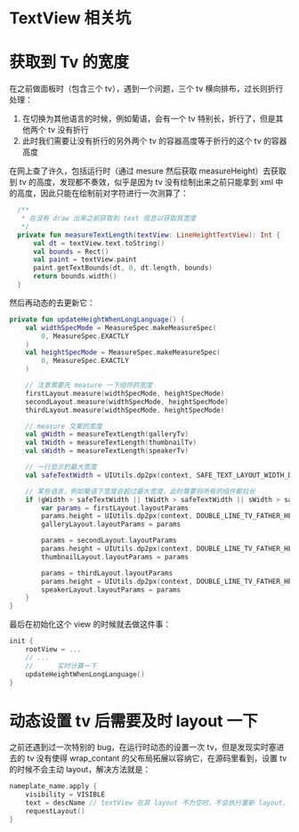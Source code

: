# TextView 相关坑

# 获取到 Tv 的宽度

在之前做面板时（包含三个 tv），遇到一个问题，三个 tv 横向排布，过长则折行处理：

1. 在切换为其他语言的时候，例如葡语，会有一个 tv 特别长，折行了，但是其他两个 tv 没有折行
2. 此时我们需要让没有折行的另外两个 tv 的容器高度等于折行的这个 tv 的容器高度

在网上查了许久，包括运行时（通过 mesure 然后获取 measureHeight）去获取到 tv 的高度，发现都不奏效，似乎是因为 tv 没有绘制出来之前只能拿到 xml 中的高度，因此只能在绘制前对字符进行一次测算了：

```kotlin
  /**
   * 在没有 draw 出来之前获取到 text 信息以获取其宽度
   */
  private fun measureTextLength(textView: LineHeightTextView): Int {
      val dt = textView.text.toString()
      val bounds = Rect()
      val paint = textView.paint
      paint.getTextBounds(dt, 0, dt.length, bounds)
      return bounds.width()
  }
```

然后再动态的去更新它：

```kotlin
private fun updateHeightWhenLongLanguage() {
    val widthSpecMode = MeasureSpec.makeMeasureSpec(
        0, MeasureSpec.EXACTLY
    )
    val heightSpecMode = MeasureSpec.makeMeasureSpec(
        0, MeasureSpec.EXACTLY
    )

    // 注意需要先 measure 一下组件的宽度
    firstLayout.measure(widthSpecMode, heightSpecMode)
    secondLayout.measure(widthSpecMode, heightSpecMode)
    thirdLayout.measure(widthSpecMode, heightSpecMode)

    // measure 文案的宽度
    val gWidth = measureTextLength(galleryTv)
    val tWidth = measureTextLength(thumbnailTv)
    val sWidth = measureTextLength(speakerTv)

    // 一行显示的最大宽度
    val safeTextWidth = UIUtils.dp2px(context, SAFE_TEXT_LAYOUT_WIDTH_DP)

    // 某些语言，例如葡语下宽度会超过最大宽度，此时需要将所有的组件都拉长
    if (gWidth > safeTextWidth || tWidth > safeTextWidth || sWidth > safeTextWidth) {
        var params = firstLayout.layoutParams
        params.height = UIUtils.dp2px(context, DOUBLE_LINE_TV_FATHER_HEIGHT_DP)
        galleryLayout.layoutParams = params

        params = secondLayout.layoutParams
        params.height = UIUtils.dp2px(context, DOUBLE_LINE_TV_FATHER_HEIGHT_DP)
        thumbnailLayout.layoutParams = params

        params = thirdLayout.layoutParams
        params.height = UIUtils.dp2px(context, DOUBLE_LINE_TV_FATHER_HEIGHT_DP)
        speakerLayout.layoutParams = params
    }
}
```

最后在初始化这个 view 的时候就去做这件事：

```kotlin
init {
    rootView = ...
    // ...
    //  	实时计算一下
    updateHeightWhenLongLanguage()
}
```

# 动态设置 tv 后需要及时 layout 一下

之前还遇到过一次特别的 bug，在运行时动态的设置一次 tv，但是发现实时塞进去的 tv 没有使得 wrap_contant 的父布局拓展以容纳它，在源码里看到，设置 tv 的时候不会主动 layout，解决方法就是：

```kotlin
nameplate_name.apply {
    visibility = VISIBLE
    text = descName // textView 在其 layout 不为空时，不会执行重新 layout，需要手动处理一下
    requestLayout()
}
```



